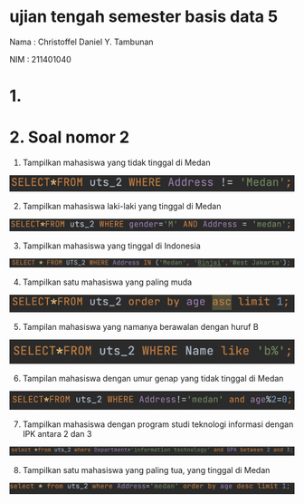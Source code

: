 # ujian tengah semester basis data 5

Nama : Christoffel Daniel Y. Tambunan

NIM : 211401040

# 1.

# 2. Soal nomor 2

1. Tampilkan mahasiswa yang tidak tinggal di Medan

![Untitled](ujian%20tengah%20semester%20basis%20data%205%201486f2efe8e1438aacf84d1c0697e7a5/Untitled.png)

2. Tampilkan mahasiswa laki-laki yang tinggal di Medan

![Untitled](ujian%20tengah%20semester%20basis%20data%205%201486f2efe8e1438aacf84d1c0697e7a5/Untitled%201.png)

3. Tampilkan mahasiswa yang tinggal di Indonesia

![Untitled](ujian%20tengah%20semester%20basis%20data%205%201486f2efe8e1438aacf84d1c0697e7a5/Untitled%202.png)

4. Tampilkan satu mahasiswa yang paling muda

![Untitled](ujian%20tengah%20semester%20basis%20data%205%201486f2efe8e1438aacf84d1c0697e7a5/Untitled%203.png)

5. Tampilan mahasiswa yang namanya berawalan dengan huruf B

![Untitled](ujian%20tengah%20semester%20basis%20data%205%201486f2efe8e1438aacf84d1c0697e7a5/Untitled%204.png)

6. Tampilan mahasiswa dengan umur genap yang tidak tinggal di Medan

![Untitled](ujian%20tengah%20semester%20basis%20data%205%201486f2efe8e1438aacf84d1c0697e7a5/Untitled%205.png)

7. Tampilkan mahasiswa dengan program studi teknologi informasi dengan IPK antara 2 dan 3

![Untitled](ujian%20tengah%20semester%20basis%20data%205%201486f2efe8e1438aacf84d1c0697e7a5/Untitled%206.png)

8. Tampilkan satu mahasiswa yang paling tua, yang tinggal di Medan

![Untitled](ujian%20tengah%20semester%20basis%20data%205%201486f2efe8e1438aacf84d1c0697e7a5/Untitled%207.png)